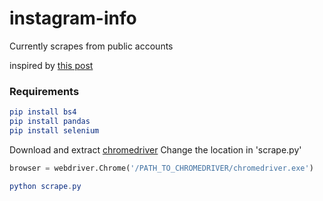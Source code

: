 # instagram-info
Currently scrapes from public accounts

inspired by [this post](https://medium.com/@srujana.rao2/scraping-instagram-with-python-using-selenium-and-beautiful-soup-8b72c186a058)


### Requirements

```elm
pip install bs4
pip install pandas
pip install selenium
```

Download and extract [chromedriver](http://chromedriver.chromium.org/)
Change the location in 'scrape.py' 

```python
browser = webdriver.Chrome('/PATH_TO_CHROMEDRIVER/chromedriver.exe')
```
```elm
python scrape.py
```

